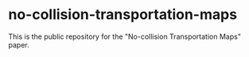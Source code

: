 # no-collision-transportation-maps
This is the public repository for the "No-collision Transportation Maps" paper.
